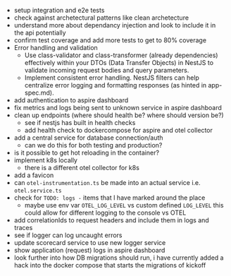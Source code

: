 - setup integration and e2e tests
- check against archetectural patterns like clean archetecture
- understand more about dependancy injection and look to include it in the api potentially
- confirm test coverage and add more tests to get to 80% coverage
- Error handling and validation
    - Use class-validator and class-transformer (already dependencies) effectively within your DTOs (Data Transfer Objects) in NestJS to validate incoming request bodies and query parameters.
    - Implement consistent error handling. NestJS filters can help centralize error logging and formatting responses (as hinted in app-spec.md).
- add authentication to aspire dashboard
- fix metrics and logs being sent to unknown service in aspire dashboard
- clean up endpoints (where should health be? where should version be?)
    - see if nestjs has built in health checks
    - add health check to dockercompose for aspire and otel collector
- add a central service for database connection/auth
    - can we do this for both testing and production?
- is it possible to get hot reloading in the container?
- implement k8s locally
    - there is a different otel collector for k8s
- add a favicon
- can `otel-instrumentation.ts` be made into an actual service i.e. `otel.service.ts`
- check for `TODO: logs -` items that I have marked around the place
    - maybe use env var `OTEL_LOG_LEVEL` vs custom defined `LOG_LEVEL` this could allow for different logging to the console vs OTEL
- add correlationIds to request headers and include them in logs and traces
- see if logger can log uncaught errors
- update scorecard service to use new logger service
- show application (request) logs in aspire dashboard
- look further into how DB migrations should run, i have currently added a hack into the docker compose that starts the migrations of kickoff